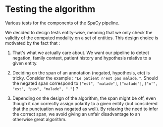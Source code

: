 # Testing the algorithm

Various tests for the components of the SpaCy pipeline.

We decided to design tests entity-wise, meaning that we only check the validity
of the computed modality on a set of entities. This design choice is motivated by
the fact that :

1. That's what we actually care about. We want our pipeline to detect negation,
   family context, patient history and hypothesis relative to a given entity.

2. Deciding on the span of an annotation (negated, hypothesis, etc) is tricky.
   Consider the example : `"Le patient n'est pas malade."`. Should the negated span
   correspond to `["est", "malade"]`, `["malade"]`, `["n'", "est", "pas", "malade", "."]` ?

3. Depending on the design of the algorithm, the span might be off, even though it
   can correctly assign polarity to a given entity (but considered that the punctuation
   was negated as well).
   By relaxing the need to infer the correct span, we avoid giving an unfair disadvantage
   to an otherwise great algorithm.
